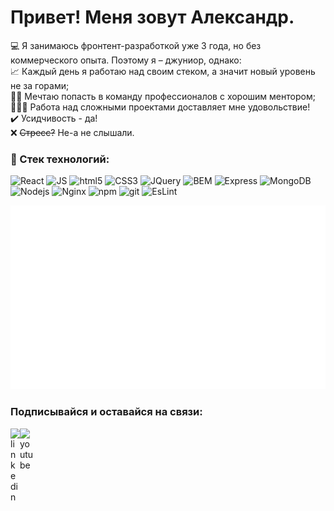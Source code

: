 # Привет! Меня зовут Александр.

💻 Я занимаюсь фронтент-разработкой уже 3 года, но без коммерческого опыта. Поэтому я – джуниор, однако:  
📈 Каждый день я работаю над своим стеком, а значит новый уровень не за горами;  
👨‍🎓 Мечтаю попасть в команду профессионалов с хорошим ментором;  
🏋🏼‍♂️ Работа над сложными проектами доставляет мне удовольствие!  
✔️ Усидчивость - да!  
❌ ~~Стресс?~~ Не-а не слышали.

### 🧰 Стек технологий:  

<p>
<img alt="React" src="https://img.shields.io/badge/-React-45b8d8?style=flat-square&logo=react&logoColor=white" />
<img alt="JS" src="https://img.shields.io/badge/JS-yellow?style=flat-square&logo=JavaScript" />
<img alt="html5" src="https://img.shields.io/badge/-HTML5-E34F26?style=flat-square&logo=html5&logoColor=white" />
<img alt="CSS3" src="https://img.shields.io/badge/CSS-blue?style=flat-square&logo=CSS3" />
<img alt="JQuery" src="https://img.shields.io/badge/JQuery-%239c3493?style=flat-square&logo=JQuery" />
<img alt="BEM" src="https://img.shields.io/badge/BEM-black?style=flat-square&logo=bem" />
<img alt="Express" src="https://img.shields.io/badge/Express.js-%23ddd?style=flat-square&logo=Express&logoColor=black" />
<img alt="MongoDB" src="https://img.shields.io/badge/-MongoDB-13aa52?style=flat-square&logo=mongodb&logoColor=white" />
<img alt="Nodejs" src="https://img.shields.io/badge/-Nodejs-43853d?style=flat-square&logo=Node.js&logoColor=white" />
<img alt="Nginx" src="https://img.shields.io/badge/Nginx-%23099639?style=flat-square&logo=Nginx" />
<img alt="npm" src="https://img.shields.io/badge/-NPM-CB3837?style=flat-square&logo=npm&logoColor=white" />
<img alt="git" src="https://img.shields.io/badge/-Git-F05032?style=flat-square&logo=git&logoColor=white" />
<img alt="EsLint" src="https://img.shields.io/badge/ESLint-%234b32c3?style=flat-square&logo=ESLint&logoColor=white" />
</p>  

![](https://github.com/Photokub/Photokub/blob/master/langs.svg)

### Подписывайся и оставайся на связи:

<a href="linkedin.com/in/kubyshkin-aleksandr-5a3706ab">
  <img align="left" alt="linkedin" width="15px" src="https://raw.githubusercontent.com/hussainweb/hussainweb/main/icons/linkedin.png" />
</a>

<a href="https://www.youtube.com/@Aleksandr_Kub/videos">
  <img align="left" alt="youtube" width="22px" src="https://raw.githubusercontent.com/hussainweb/hussainweb/main/icons/youtube.png" />
</a>
